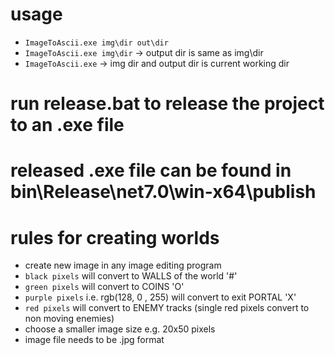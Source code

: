 # usage
- ```ImageToAscii.exe img\dir out\dir```
- ```ImageToAscii.exe img\dir``` -> output dir is same as img\dir
- ```ImageToAscii.exe``` -> img dir and output dir is current working dir

# run release.bat to release the project to an .exe file
# released .exe file can be found in bin\Release\net7.0\win-x64\publish

# rules for creating worlds
- create new image in any image editing program
- ```black pixels``` will convert to WALLS of the world '#'
- ```green pixels``` will convert to COINS 'O'
- ```purple pixels``` i.e. rgb(128, 0 , 255) will convert to exit PORTAL 'X'
- ```red pixels``` will convert to ENEMY tracks (single red pixels convert to non moving enemies)
- choose a smaller image size e.g. 20x50 pixels
- image file needs to be .jpg format

